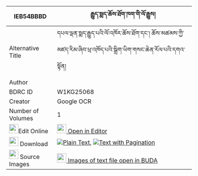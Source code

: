 |IEB54BBBD|རྒྱུད་སྨད་ཆོས་ཐོག་ཁག་གི་ལོ་རྒྱུས། 
| --- | --- 
|Alternative Title |དཔལ་ལྡན་སྨད་རྒྱུད་པའི་ལོ་འཁོར་ཆོས་ཐོག་དང་། ཆོས་མཚམས་ཀྱི་མཛད་རིམ་ཞིབ་ཕྲ་འཁོད་པའི་སྒྲིག་ཡིག་གསང་ཆེན་རོལ་པའི་དགའ་སྟོན།
|Author | 
|BDRC ID | W1KG25068
|Creator | Google OCR
|Number of Volumes| 1
|<img width="25" src="https://img.icons8.com/color/25/000000/edit-property.png">Edit Online| [<img width="25" src="https://avatars.githubusercontent.com/u/45091458?s=200&v=4"> Open in Editor](http://editor.openpecha.org/IEB54BBBD)
|<img width="25" src="https://img.icons8.com/fluent/48/000000/download-2.png"/>  Download | [![](https://img.icons8.com/color/20/000000/txt.png)Plain Text](https://github.com/Openpecha/IEB54BBBD/releases/download/v2/gyu_me_chotok_khak_gi_logyu_plain_IEB54BBBD.zip), [![](https://img.icons8.com/color/20/000000/txt.png)Text with Pagination](https://github.com/Openpecha/IEB54BBBD/releases/download/v2/gyu_me_chotok_khak_gi_logyu_pages_IEB54BBBD.zip)
|<img width="25" src="https://img.icons8.com/plasticine/100/000000/pictures-folder.png"/>  Source Images | [<img width="25" src="https://library.bdrc.io/icons/BUDA-small.svg"> Images of text file open in BUDA](https://library.bdrc.io/show/bdr:W1KG25068)
